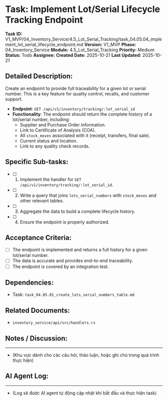 # Task: Implement Lot/Serial Lifecycle Tracking Endpoint

**Task ID:** V1_MVP/04_Inventory_Service/4.5_Lot_Serial_Tracking/task_04.05.04_implement_lot_serial_lifecycle_endpoint.md
**Version:** V1_MVP
**Phase:** 04_Inventory_Service
**Module:** 4.5_Lot_Serial_Tracking
**Priority:** Medium
**Status:** Todo
**Assignee:** 
**Created Date:** 2025-10-21
**Last Updated:** 2025-10-21

## Detailed Description:
Create an endpoint to provide full traceability for a given lot or serial number. This is a key feature for quality control, recalls, and customer support.
- **Endpoint**: `GET /api/v1/inventory/tracking/:lot_serial_id`
- **Functionality**: The endpoint should return the complete history of a lot/serial number, including:
    - Supplier and Purchase Order information.
    - Link to Certificate of Analysis (COA).
    - All `stock_moves` associated with it (receipt, transfers, final sale).
    - Current status and location.
    - Link to any quality check records.

## Specific Sub-tasks:
- [ ] 1. Implement the handler for `GET /api/v1/inventory/tracking/:lot_serial_id`.
- [ ] 2. Write a query that joins `lots_serial_numbers` with `stock_moves` and other relevant tables.
- [ ] 3. Aggregate the data to build a complete lifecycle history.
- [ ] 4. Ensure the endpoint is properly authorized.

## Acceptance Criteria:
- [ ] The endpoint is implemented and returns a full history for a given lot/serial number.
- [ ] The data is accurate and provides end-to-end traceability.
- [ ] The endpoint is covered by an integration test.

## Dependencies:
*   Task: `task_04.05.01_create_lots_serial_numbers_table.md`

## Related Documents:
*   `inventory_service/api/src/handlers.rs`

## Notes / Discussion:
---
*   (Khu vực dành cho các câu hỏi, thảo luận, hoặc ghi chú trong quá trình thực hiện)

## AI Agent Log:
---
*   (Log sẽ được AI agent tự động cập nhật khi bắt đầu và thực hiện task)
